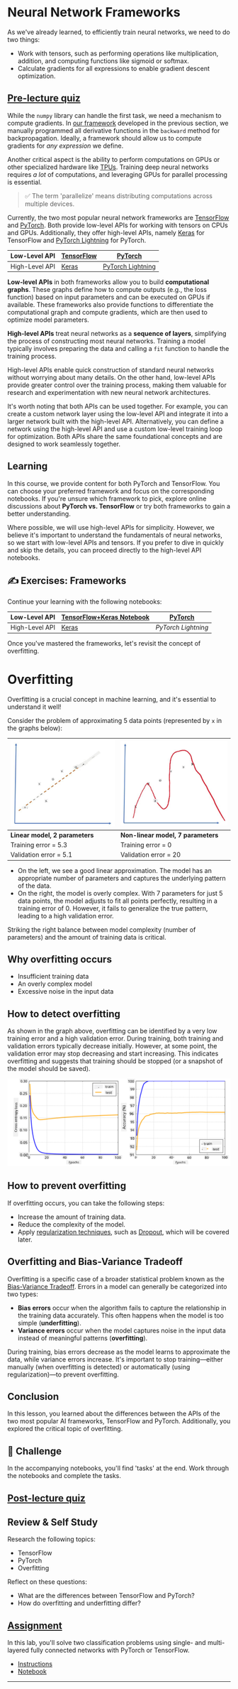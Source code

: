 <!--
CO_OP_TRANSLATOR_METADATA:
{
  "original_hash": "ddd216f558a255260a9374008002c971",
  "translation_date": "2025-09-23T11:51:53+00:00",
  "source_file": "lessons/3-NeuralNetworks/05-Frameworks/README.md",
  "language_code": "en"
}
-->
# Neural Network Frameworks

As we've already learned, to efficiently train neural networks, we need to do two things:

* Work with tensors, such as performing operations like multiplication, addition, and computing functions like sigmoid or softmax.
* Calculate gradients for all expressions to enable gradient descent optimization.

## [Pre-lecture quiz](https://ff-quizzes.netlify.app/en/ai/quiz/9)

While the `numpy` library can handle the first task, we need a mechanism to compute gradients. In [our framework](../04-OwnFramework/OwnFramework.ipynb) developed in the previous section, we manually programmed all derivative functions in the `backward` method for backpropagation. Ideally, a framework should allow us to compute gradients for *any expression* we define.

Another critical aspect is the ability to perform computations on GPUs or other specialized hardware like [TPUs](https://en.wikipedia.org/wiki/Tensor_Processing_Unit). Training deep neural networks requires *a lot* of computations, and leveraging GPUs for parallel processing is essential.

> ✅ The term 'parallelize' means distributing computations across multiple devices.

Currently, the two most popular neural network frameworks are [TensorFlow](http://TensorFlow.org) and [PyTorch](https://pytorch.org/). Both provide low-level APIs for working with tensors on CPUs and GPUs. Additionally, they offer high-level APIs, namely [Keras](https://keras.io/) for TensorFlow and [PyTorch Lightning](https://pytorchlightning.ai/) for PyTorch.

Low-Level API | [TensorFlow](http://TensorFlow.org) | [PyTorch](https://pytorch.org/)
--------------|-------------------------------------|--------------------------------
High-Level API| [Keras](https://keras.io/) | [PyTorch Lightning](https://pytorchlightning.ai/)

**Low-level APIs** in both frameworks allow you to build **computational graphs**. These graphs define how to compute outputs (e.g., the loss function) based on input parameters and can be executed on GPUs if available. These frameworks also provide functions to differentiate the computational graph and compute gradients, which are then used to optimize model parameters.

**High-level APIs** treat neural networks as a **sequence of layers**, simplifying the process of constructing most neural networks. Training a model typically involves preparing the data and calling a `fit` function to handle the training process.

High-level APIs enable quick construction of standard neural networks without worrying about many details. On the other hand, low-level APIs provide greater control over the training process, making them valuable for research and experimentation with new neural network architectures.

It's worth noting that both APIs can be used together. For example, you can create a custom network layer using the low-level API and integrate it into a larger network built with the high-level API. Alternatively, you can define a network using the high-level API and use a custom low-level training loop for optimization. Both APIs share the same foundational concepts and are designed to work seamlessly together.

## Learning

In this course, we provide content for both PyTorch and TensorFlow. You can choose your preferred framework and focus on the corresponding notebooks. If you're unsure which framework to pick, explore online discussions about **PyTorch vs. TensorFlow** or try both frameworks to gain a better understanding.

Where possible, we will use high-level APIs for simplicity. However, we believe it's important to understand the fundamentals of neural networks, so we start with low-level APIs and tensors. If you prefer to dive in quickly and skip the details, you can proceed directly to the high-level API notebooks.

## ✍️ Exercises: Frameworks

Continue your learning with the following notebooks:

Low-Level API | [TensorFlow+Keras Notebook](IntroKerasTF.ipynb) | [PyTorch](IntroPyTorch.ipynb)
--------------|-------------------------------------|--------------------------------
High-Level API| [Keras](IntroKeras.ipynb) | *PyTorch Lightning*

Once you've mastered the frameworks, let's revisit the concept of overfitting.

# Overfitting

Overfitting is a crucial concept in machine learning, and it's essential to understand it well!

Consider the problem of approximating 5 data points (represented by `x` in the graphs below):

![linear](../../../../../translated_images/overfit1.f24b71c6f652e59e6bed7245ffbeaecc3ba320e16e2221f6832b432052c4da43.en.jpg) | ![overfit](../../../../../translated_images/overfit2.131f5800ae10ca5e41d12a411f5f705d9ee38b1b10916f284b787028dd55cc1c.en.jpg)
-------------------------|--------------------------
**Linear model, 2 parameters** | **Non-linear model, 7 parameters**
Training error = 5.3 | Training error = 0
Validation error = 5.1 | Validation error = 20

* On the left, we see a good linear approximation. The model has an appropriate number of parameters and captures the underlying pattern of the data.
* On the right, the model is overly complex. With 7 parameters for just 5 data points, the model adjusts to fit all points perfectly, resulting in a training error of 0. However, it fails to generalize the true pattern, leading to a high validation error.

Striking the right balance between model complexity (number of parameters) and the amount of training data is critical.

## Why overfitting occurs

  * Insufficient training data
  * An overly complex model
  * Excessive noise in the input data

## How to detect overfitting

As shown in the graph above, overfitting can be identified by a very low training error and a high validation error. During training, both training and validation errors typically decrease initially. However, at some point, the validation error may stop decreasing and start increasing. This indicates overfitting and suggests that training should be stopped (or a snapshot of the model should be saved).

![overfitting](../../../../../translated_images/Overfitting.408ad91cd90b4371d0a81f4287e1409c359751adeb1ae450332af50e84f08c3e.en.png)

## How to prevent overfitting

If overfitting occurs, you can take the following steps:

 * Increase the amount of training data.
 * Reduce the complexity of the model.
 * Apply [regularization techniques](../../4-ComputerVision/08-TransferLearning/TrainingTricks.md), such as [Dropout](../../4-ComputerVision/08-TransferLearning/TrainingTricks.md#Dropout), which will be covered later.

## Overfitting and Bias-Variance Tradeoff

Overfitting is a specific case of a broader statistical problem known as the [Bias-Variance Tradeoff](https://en.wikipedia.org/wiki/Bias%E2%80%93variance_tradeoff). Errors in a model can generally be categorized into two types:

* **Bias errors** occur when the algorithm fails to capture the relationship in the training data accurately. This often happens when the model is too simple (**underfitting**).
* **Variance errors** occur when the model captures noise in the input data instead of meaningful patterns (**overfitting**).

During training, bias errors decrease as the model learns to approximate the data, while variance errors increase. It's important to stop training—either manually (when overfitting is detected) or automatically (using regularization)—to prevent overfitting.

## Conclusion

In this lesson, you learned about the differences between the APIs of the two most popular AI frameworks, TensorFlow and PyTorch. Additionally, you explored the critical topic of overfitting.

## 🚀 Challenge

In the accompanying notebooks, you'll find 'tasks' at the end. Work through the notebooks and complete the tasks.

## [Post-lecture quiz](https://ff-quizzes.netlify.app/en/ai/quiz/10)

## Review & Self Study

Research the following topics:

- TensorFlow
- PyTorch
- Overfitting

Reflect on these questions:

- What are the differences between TensorFlow and PyTorch?
- How do overfitting and underfitting differ?

## [Assignment](lab/README.md)

In this lab, you'll solve two classification problems using single- and multi-layered fully connected networks with PyTorch or TensorFlow.

* [Instructions](lab/README.md)
* [Notebook](lab/LabFrameworks.ipynb)

---

